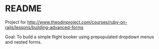 # README

Project for http://www.theodinproject.com/courses/ruby-on-rails/lessons/building-advanced-forms

Goal: To build a simple flight booker using prepopulated dropdown menus and nested forms.
